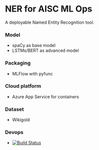 # NER for AISC ML Ops 

A deployable Named Entity Recognition tool.  

### Model
- spaCy as base model
- LSTMs/BERT as advanced model

### Packaging
- MLFlow with pyfunc

### Cloud platform
- Azure App Service for containers

### Dataset
- Wikigold

### Devops
- [![Build Status](https://dev.azure.com/ditadi/ner/_apis/build/status/ditadi.ner?branchName=master)](https://dev.azure.com/ditadi/ner/_build/latest?definitionId=1&branchName=master)
